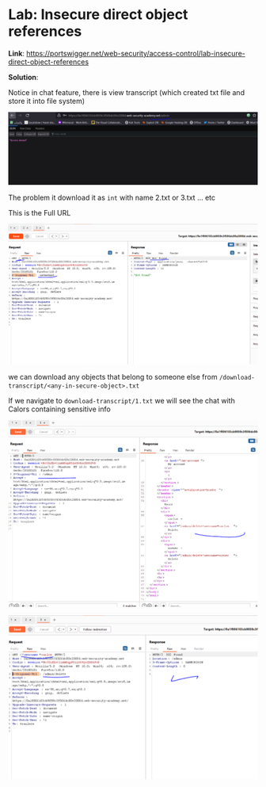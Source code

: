 # Lab: Insecure direct object references

**Link**: https://portswigger.net/web-security/access-control/lab-insecure-direct-object-references

**Solution**:

Notice in chat feature, there is view transcript (which created txt file and store it into file system)

<p align="center" width="100%">
  <img src="image1.png" width="800" hight="500"/>
</p>

The problem it download it as `int` with name 2.txt or 3.txt … etc

This is the Full URL

<p align="center" width="100%">
  <img src="image2.png" width="800" hight="500"/>
</p>

we can download any objects that belong to someone else from `/download-transcript/<any-in-secure-object>.txt`

If we navigate to `download-transcript/1.txt` we will see the chat with Calors containing sensitive info

<p align="center" width="100%">
  <img src="image3.png" width="800" hight="500"/>
</p>

<p align="center" width="100%">
  <img src="image4.png" width="800" hight="500"/>
</p>
